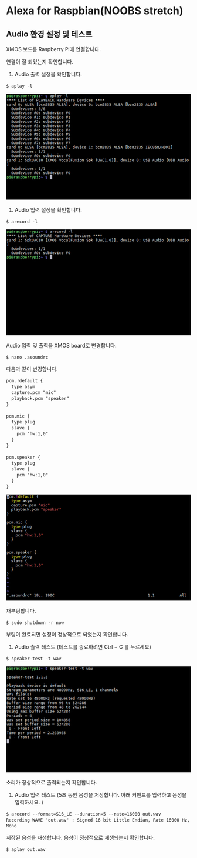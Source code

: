 # Alexa for Raspbian\(NOOBS stretch\)

## Audio 환경 설정 및 테스트

XMOS 보드를 Raspberry Pi에 연결합니다.

연결이 잘 되었는지 확인합니다.

1. Audio 출력 설정을 확인합니다.

```
$ aplay -l
```

![](/assets/raspbian_audio_step_1.jpg)

1. Audio 입력 설정을 확인합니다.

```
$ arecord -l
```

![](/assets/raspbian_audio_step_2.jpg)

Audio 입력 및 출력을 XMOS board로 변경합니다.

```
$ nano .asoundrc
```

다음과 같이 변경합니다.

```
pcm.!default {
  type asym
  capture.pcm "mic"
  playback.pcm "speaker"
}

pcm.mic {
  type plug
  slave {
    pcm "hw:1,0"
  }
}

pcm.speaker {
  type plug
  slave {
    pcm "hw:1,0"
  }
}
```

![](/assets/raspbian_audio_step_3.jpg)

재부팅합니다.

```
$ sudo shutdown -r now
```

부팅이 완료되면 설정이 정상적으로 되었는지 확인합니다.

1. Audio 출력 테스트 \(테스트를 종료하려면 Ctrl + C 를 누르세요\)

```
$ speaker-test -t wav
```

![](/assets/raspbian_audio_step_4.jpg)

소리가 정상적으로 출력되는지 확인합니다.

1. Audio 입력 테스트 \(5초 동안 음성을 저장합니다. 아래 커맨드를 입력하고 음성을 입력하세요. \)

```
$ arecord --format=S16_LE --duration=5 --rate=16000 out.wav
Recording WAVE 'out.wav' : Signed 16 bit Little Endian, Rate 16000 Hz, Mono
```

저장된 음성을 재생합니다. 음성이 정상적으로 재생되는지 확인합니다.

```
$ aplay out.wav
```



